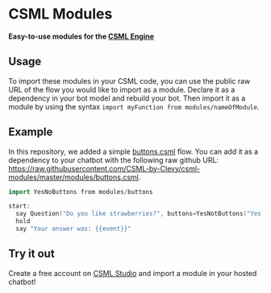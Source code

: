 # CSML Modules

**Easy-to-use modules for the [CSML Engine](https://csml.dev)**

## Usage

To import these modules in your CSML code, you can use the public raw URL of the flow you would like to import as a module. Declare it as a dependency in your bot model and rebuild your bot. Then import it as a module by using the syntax `import myFunction from modules/nameOfModule`.

## Example

In this repository, we added a simple [buttons.csml](modules/buttons.csml) flow. You can add it as a dependency to your chatbot with the following raw github URL: https://raw.githubusercontent.com/CSML-by-Clevy/csml-modules/master/modules/buttons.csml.

```cpp
import YesNoButtons from modules/buttons

start:
  say Question("Do you like strawberries?", buttons=YesNotButtons("Yes, of course", "Not really"))
  hold
  say "Your answer was: {{event}}"
```

## Try it out

Create a free account on [CSML Studio](https://studio.csml.dev) and import a module in your hosted chatbot!

